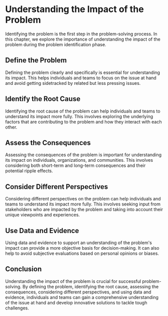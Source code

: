 Understanding the Impact of the Problem
===========================================================================

Identifying the problem is the first step in the problem-solving process. In this chapter, we explore the importance of understanding the impact of the problem during the problem identification phase.

Define the Problem
------------------

Defining the problem clearly and specifically is essential for understanding its impact. This helps individuals and teams to focus on the issue at hand and avoid getting sidetracked by related but less pressing issues.

Identify the Root Cause
-----------------------

Identifying the root cause of the problem can help individuals and teams to understand its impact more fully. This involves exploring the underlying factors that are contributing to the problem and how they interact with each other.

Assess the Consequences
-----------------------

Assessing the consequences of the problem is important for understanding its impact on individuals, organizations, and communities. This involves considering both short-term and long-term consequences and their potential ripple effects.

Consider Different Perspectives
-------------------------------

Considering different perspectives on the problem can help individuals and teams to understand its impact more fully. This involves seeking input from stakeholders who are impacted by the problem and taking into account their unique viewpoints and experiences.

Use Data and Evidence
---------------------

Using data and evidence to support an understanding of the problem's impact can provide a more objective basis for decision-making. It can also help to avoid subjective evaluations based on personal opinions or biases.

Conclusion
----------

Understanding the impact of the problem is crucial for successful problem-solving. By defining the problem, identifying the root cause, assessing the consequences, considering different perspectives, and using data and evidence, individuals and teams can gain a comprehensive understanding of the issue at hand and develop innovative solutions to tackle tough challenges.
